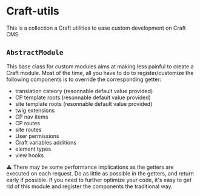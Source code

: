 # Craft-utils

This is a collection a Craft utilities to ease custom development on Craft CMS.

## `AbstractModule`

This base class for custom modules aims at making less painful to create a Craft
module.
Most of the time, all you have to do to register/customize the following 
components is to override the corresponding getter:
  - translation cateory (resonnable default value provided)
  - CP template roots (resonnable default value provided)
  - site template roots (resonnable default value provided)
  - twig extensions
  - CP nav items
  - CP routes
  - site routes
  - User permissions
  - Craft variables additions
  - element types
  - view hooks

⚠️ There may be some performance implications as the getters are executed on 
each request. Do as little as possible in the getters, and return early if 
possible.
If you need to further optimize your code, it's easy to get rid of this module
and register the components the traditional way.
